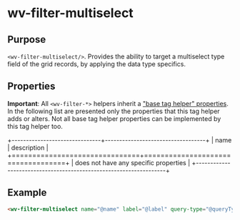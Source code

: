 ﻿<!--{"sort_order":10, "name": "wv-filter-multiselect", "label": "wv-filter-multiselect"}-->
# wv-filter-multiselect

## Purpose

`<wv-filter-multiselect/>`. Provides the ability to target a multiselect type field of the grid records, by applying the data type specifics.

## Properties
**Important**: All `<wv-filter-*>` helpers inherit a ["base tag helper" properties](docs/developer/tag-helpers/wv-filter-base). In the following list are presented only the properties that this tag helper adds or alters. Not all base tag helper properties can be implemented by this tag helper too.

+-------------------------------+-----------------------------------+
| name                          | description                       |
+===============================+===================================+
| does not have any specific properties                             | 
+-------------------------------------------------------------------+

## Example

```html
<wv-filter-multiselect name="@name" label="@label" query-type="@queryType" query-options="@queryOptions"></wv-filter-multiselect>
```

